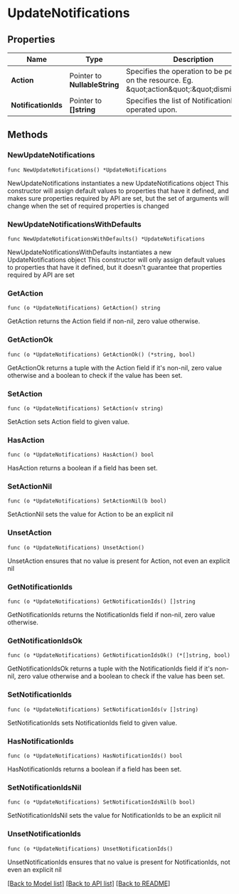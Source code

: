 # UpdateNotifications

## Properties

Name | Type | Description | Notes
------------ | ------------- | ------------- | -------------
**Action** | Pointer to **NullableString** | Specifies the operation to be performed on the resource. Eg. \&quot;action\&quot;:\&quot;dismiss\&quot; | [optional] 
**NotificationIds** | Pointer to **[]string** | Specifies the list of NotificationIds to be operated upon. | [optional] 

## Methods

### NewUpdateNotifications

`func NewUpdateNotifications() *UpdateNotifications`

NewUpdateNotifications instantiates a new UpdateNotifications object
This constructor will assign default values to properties that have it defined,
and makes sure properties required by API are set, but the set of arguments
will change when the set of required properties is changed

### NewUpdateNotificationsWithDefaults

`func NewUpdateNotificationsWithDefaults() *UpdateNotifications`

NewUpdateNotificationsWithDefaults instantiates a new UpdateNotifications object
This constructor will only assign default values to properties that have it defined,
but it doesn't guarantee that properties required by API are set

### GetAction

`func (o *UpdateNotifications) GetAction() string`

GetAction returns the Action field if non-nil, zero value otherwise.

### GetActionOk

`func (o *UpdateNotifications) GetActionOk() (*string, bool)`

GetActionOk returns a tuple with the Action field if it's non-nil, zero value otherwise
and a boolean to check if the value has been set.

### SetAction

`func (o *UpdateNotifications) SetAction(v string)`

SetAction sets Action field to given value.

### HasAction

`func (o *UpdateNotifications) HasAction() bool`

HasAction returns a boolean if a field has been set.

### SetActionNil

`func (o *UpdateNotifications) SetActionNil(b bool)`

 SetActionNil sets the value for Action to be an explicit nil

### UnsetAction
`func (o *UpdateNotifications) UnsetAction()`

UnsetAction ensures that no value is present for Action, not even an explicit nil
### GetNotificationIds

`func (o *UpdateNotifications) GetNotificationIds() []string`

GetNotificationIds returns the NotificationIds field if non-nil, zero value otherwise.

### GetNotificationIdsOk

`func (o *UpdateNotifications) GetNotificationIdsOk() (*[]string, bool)`

GetNotificationIdsOk returns a tuple with the NotificationIds field if it's non-nil, zero value otherwise
and a boolean to check if the value has been set.

### SetNotificationIds

`func (o *UpdateNotifications) SetNotificationIds(v []string)`

SetNotificationIds sets NotificationIds field to given value.

### HasNotificationIds

`func (o *UpdateNotifications) HasNotificationIds() bool`

HasNotificationIds returns a boolean if a field has been set.

### SetNotificationIdsNil

`func (o *UpdateNotifications) SetNotificationIdsNil(b bool)`

 SetNotificationIdsNil sets the value for NotificationIds to be an explicit nil

### UnsetNotificationIds
`func (o *UpdateNotifications) UnsetNotificationIds()`

UnsetNotificationIds ensures that no value is present for NotificationIds, not even an explicit nil

[[Back to Model list]](../README.md#documentation-for-models) [[Back to API list]](../README.md#documentation-for-api-endpoints) [[Back to README]](../README.md)


